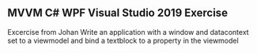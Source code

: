 ## MVVM C# WPF Visual Studio 2019 Exercise

Excercise from Johan
Write an application with a window and datacontext set to a viewmodel and bind a textblock to a property in the viewmodel
